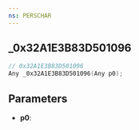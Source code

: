 ```yaml
---
ns: PERSCHAR
---
```

## _0x32A1E3B83D501096

```c
// 0x32A1E3B83D501096
Any _0x32A1E3B83D501096(Any p0);
```

## Parameters
* **p0**:
